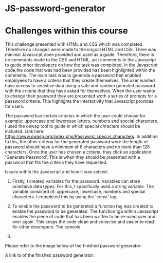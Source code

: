 # JS-password-generator

# Challenges within this course

This challenge presented with HTML and CSS which was completed. Therefore no changes were made to the orignal HTML and CSS. There was minimal Javascript code provided and used as a guide. Therefore, there is no comments made to the CSS and HTML, just comments to the Javascript to guide other developers on how the task was completed. In the Javascript code,the code that was had been provided has been highlighted within the comments. The main task was to generate a password that enabled employees to have a criteria that they create themselves. The user wanted have access to senistive data using a safe and random genrated password with the criteria that they have asked for themselves. When the user wants to change their password they are presented woth a series of prompts for a password criteria. This highlights the interactivity that Javascript provides for users. 

The password has certain criterias in which the user could choose for example: uppercase and lowercase letters, numbers and special characters. I used the oswap tool to guide in which special chracters should be included. Link here: https://www.owasp.org/index.php/Password_special_characters. In addition to this, the other criteria for the generated password were the length of password should have a minimum of 8 characters and no more than 128 characters. Once the user has chosen a criteria, they click an application 'Generate Password'. This is when they should be presented with a password that fits the criteria they have requested. 

Issues within the Javascript and how it was solved:
1. Firstly, I created variables for the password. Variables can store primitaive data types. For this, I specifically used a string variable. The variable consisted of: uppercase, lowercase, numbers and special characters. I completed this by using the 'const' tag.

2. To enable the password to be generated a function tag was created to enable the password to be generated. The function tga within Javascript enables the piece of code that has been written to be re-used over and over again. This keeps the code clean and conscise and easier to read for other developers. The console 

3. 


Please refer to the image below of the finished password generator:


A link to of the finished password generator:






